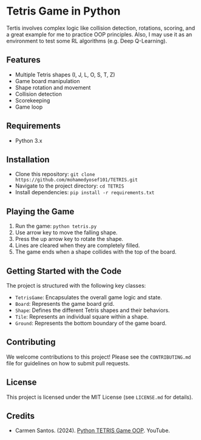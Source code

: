 # Tetris Game in Python
Tertis involves complex logic like collision detection, rotations, scoring, and a great example for me to practice OOP principles. Also, I may use it as an environment to test some RL algorithms (e.g. Deep Q-Learning). 

## Features
* Multiple Tetris shapes (I, J, L, O, S, T, Z)
* Game board manipulation
* Shape rotation and movement
* Collision detection
* Scorekeeping
* Game loop

## Requirements
* Python 3.x

## Installation
* Clone this repository: `git clone https://github.com/mohamedyosef101/TETRIS.git`
* Navigate to the project directory: `cd TETRIS`
* Install dependencies: `pip install -r requirements.txt`

## Playing the Game
1. Run the game: `python tetris.py`
2. Use arrow key to move the falling shape.
3. Press the up arrow key to rotate the shape.
4. Lines are cleared when they are completely filled. 
5. The game ends when a shape collides with the top of the board.

## Getting Started with the Code
The project is structured with the following key classes: 
* `TetrisGame`: Encapsulates the overall game logic and state.
* `Board`: Represents the game board grid.
* `Shape`: Defines the different Tetris shapes and their behaviors.
* `Tile`: Represents an individual square within a shape.
* `Ground`: Represents the bottom boundary of the game board.

## Contributing

We welcome contributions to this project! Please see the `CONTRIBUTING.md` file  for guidelines on how to submit pull requests.

## License 
This project is licensed under the MIT License (see `LICENSE.md` for details).

## Credits
* Carmen Santos. (2024). [Python TETRIS Game OOP](https://youtu.be/u-fuaFaHxQM). YouTube.